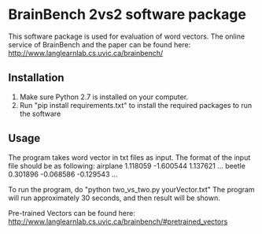 # BrainBench 2vs2 software package
This software package is used for evaluation of word vectors. The online service of BrainBench and the paper can be found here:
http://www.langlearnlab.cs.uvic.ca/brainbench/
## Installation
1. Make sure Python 2.7 is installed on your computer.
2. Run "pip install requirements.txt" to install the required packages to run the software

## Usage
The program takes word vector in txt files as input.
The format of the input file should be as following:
airplane 1.118059 -1.600544 1.137621 ...
beetle 0.301896 -0.068586 -0.129543 ...

To run the program, do "python two_vs_two.py yourVector.txt"
The program will run approximately 30 seconds, and then result will be shown.

Pre-trained Vectors can be found here:
http://www.langlearnlab.cs.uvic.ca/brainbench/#pretrained_vectors
